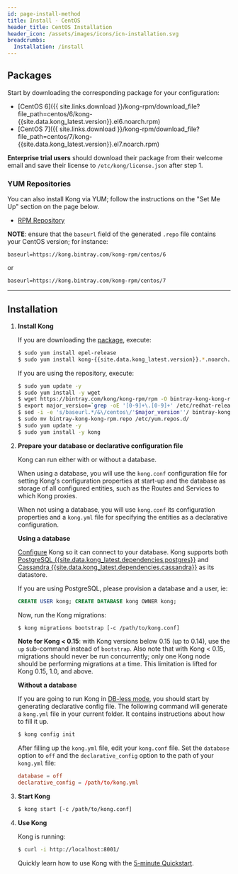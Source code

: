 ```yaml
---
id: page-install-method
title: Install - CentOS
header_title: CentOS Installation
header_icon: /assets/images/icons/icn-installation.svg
breadcrumbs:
  Installation: /install
---
```


## Packages

Start by downloading the corresponding package for your configuration:

- [CentOS 6]({{ site.links.download }}/kong-rpm/download_file?file_path=centos/6/kong-{{site.data.kong_latest.version}}.el6.noarch.rpm)
- [CentOS 7]({{ site.links.download }}/kong-rpm/download_file?file_path=centos/7/kong-{{site.data.kong_latest.version}}.el7.noarch.rpm)

**Enterprise trial users** should download their package from their welcome email and save their license to `/etc/kong/license.json` after step 1.

### YUM Repositories

You can also install Kong via YUM; follow the instructions on the "Set Me Up"
section on the page below.

- [RPM Repository](https://bintray.com/kong/kong-rpm)

**NOTE**: ensure that the `baseurl` field of the generated `.repo` file contains
your CentOS version; for instance:

```
baseurl=https://kong.bintray.com/kong-rpm/centos/6
```
or

```
baseurl=https://kong.bintray.com/kong-rpm/centos/7
```

----

## Installation

1. **Install Kong**

    If you are downloading the [package](#packages), execute:

    ```bash
    $ sudo yum install epel-release
    $ sudo yum install kong-{{site.data.kong_latest.version}}.*.noarch.rpm --nogpgcheck
    ```
    If you are using the repository, execute:

    ```bash
    $ sudo yum update -y
    $ sudo yum install -y wget
    $ wget https://bintray.com/kong/kong-rpm/rpm -O bintray-kong-kong-rpm.repo
    $ export major_version=`grep -oE '[0-9]+\.[0-9]+' /etc/redhat-release | cut -d "." -f1`
    $ sed -i -e 's/baseurl.*/&\/centos\/'$major_version''/ bintray-kong-kong-rpm.repo
    $ sudo mv bintray-kong-kong-rpm.repo /etc/yum.repos.d/
    $ sudo yum update -y
    $ sudo yum install -y kong
    ```

2. **Prepare your database or declarative configuration file**

    Kong can run either with or without a database.

    When using a database, you will use the `kong.conf` configuration file for setting Kong's
    configuration properties at start-up and the database as storage of all configured entities,
    such as the Routes and Services to which Kong proxies.

    When not using a database, you will use `kong.conf` its configuration properties and a `kong.yml`
    file for specifying the entities as a declarative configuration.

    **Using a database**

    [Configure][configuration] Kong so it can connect to your database. Kong supports both [PostgreSQL {{site.data.kong_latest.dependencies.postgres}}](http://www.postgresql.org/) and [Cassandra {{site.data.kong_latest.dependencies.cassandra}}](http://cassandra.apache.org/) as its datastore.

    If you are using PostgreSQL, please provision a database and a user, ie:

    ```sql
    CREATE USER kong; CREATE DATABASE kong OWNER kong;
    ```

    Now, run the Kong migrations:

    ```bash
    $ kong migrations bootstrap [-c /path/to/kong.conf]
    ```

    **Note for Kong < 0.15**: with Kong versions below 0.15 (up to 0.14), use
    the `up` sub-command instead of `bootstrap`. Also note that with Kong <
    0.15, migrations should never be run concurrently; only one Kong node
    should be performing migrations at a time. This limitation is lifted for
    Kong 0.15, 1.0, and above.

    **Without a database**

    If you are going to run Kong in [DB-less mode](/{{site.data.kong_latest.release}}/db-less-and-declarative-config/),
    you should start by generating declarative config file. The following command will generate a `kong.yml`
    file in your current folder. It contains instructions about how to fill it up.

    ``` bash
    $ kong config init
    ```

    After filling up the `kong.yml` file, edit your `kong.conf` file. Set the `database` option
    to `off` and the `declarative_config` option to the path of your `kong.yml` file:

    ``` conf
    database = off
    declarative_config = /path/to/kong.yml
    ```

3. **Start Kong**

    ```bash
    $ kong start [-c /path/to/kong.conf]
    ```

4. **Use Kong**

    Kong is running:

    ```bash
    $ curl -i http://localhost:8001/
    ```

    Quickly learn how to use Kong with the [5-minute Quickstart](/latest/getting-started/quickstart).

[configuration]: /{{site.data.kong_latest.release}}/configuration#database
